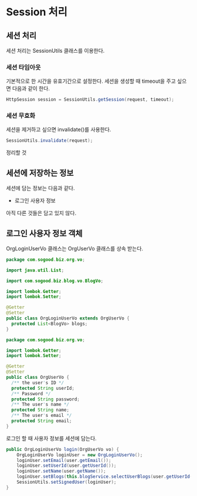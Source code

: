 # Session 처리 


## 세션 처리

세션 처리는 SessionUtils 클래스를 이용한다. 

### 세션 타임아웃

기본적으로 한 시간을 유효기간으로 설정한다.  세션을 생성할 때 timeout을 주고 싶으면 다음과 같이 한다. 

```java
HttpSession session = SessionUtils.getSession(request, timeout);
```

### 세션 무효화

세션을 제거하고 싶으면 invalidate()를 사용한다. 

```java
SessionUtils.invalidate(request);
```

정리할 것 

## 세션에 저장하는 정보

세션에 담는 정보는 다음과 같다. 

- 로그인 사용자 정보

아직 다른 것들은 담고 있지 않다. 

## 로그인 사용자 정보 객체

OrgLoginUserVo 클래스는 OrgUserVo 클래스를 상속 받는다. 

```java
package com.sogood.biz.org.vo;

import java.util.List;

import com.sogood.biz.blog.vo.BlogVo;

import lombok.Getter;
import lombok.Setter;

@Getter
@Setter
public class OrgLoginUserVo extends OrgUserVo {
  protected List<BlogVo> blogs;
}
```

```java
package com.sogood.biz.org.vo;

import lombok.Getter;
import lombok.Setter;

@Getter
@Setter
public class OrgUserVo {
  /** the user's ID */
  protected String userId; 
  /** Password */
  protected String password; 
  /** The user's name */
  protected String name; 
  /** The user's email */
  protected String email;
}
```

로그인 할 때 사용자 정보를 세션에 담는다. 

```java
public OrgLoginUserVo login(OrgUserVo vo) {
    OrgLoginUserVo loginUser = new OrgLoginUserVo();
    loginUser.setEmail(user.getEmail());
    loginUser.setUserId(user.getUserId());
    loginUser.setName(user.getName());
    loginUser.setBlogs(this.blogService.selectUserBlogs(user.getUserId()));
    SessionUtils.setSignedUser(loginUser);
}
```